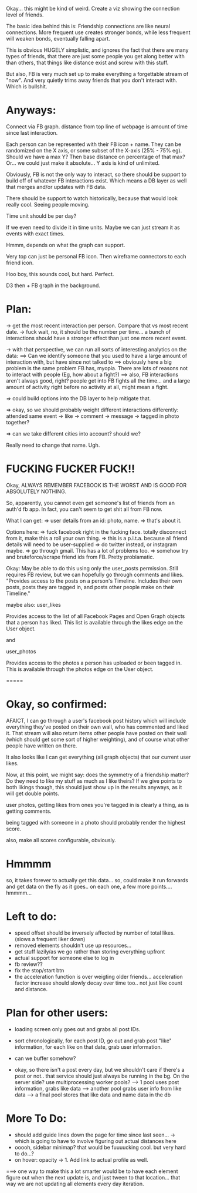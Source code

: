 Okay... this might be kind of weird.  Create a viz showing the connection level of friends.

The basic idea behind this is: Friendship connections are like neural connections.  More frequent use creates stronger
bonds, while less frequent will weaken bonds, eventually falling apart.

This is obvious HUGELY simplistic, and ignores the fact that there are many types of friends, that there are just
some people you get along better with than others, that things like distance exist and screw with this stuff.

But also, FB is very much set up to make everything a forgettable stream of "now".  And very quietly trims away
friends that you don't interact with.  Which is bullshit.


Anyways:
===============
Connect via FB graph.  distance from top line of webpage is amount of time since last interaction.

Each person can be represented with their FB icon + name.  They can be randomized on the X axis, or some
subset of the X-axis (25% - 75% eg).  Should we have a max Y?  Then base distance on percentage of that max?
Or... we could just make it absolute... Y axis is kind of unlimited.


Obviously, FB is not the only way to interact, so there should be support to build off of whatever FB 
interactions exist.  Which means a DB layer as well that merges and/or updates with FB data.

There should be support to watch historically, because that would look really cool.  Seeing people moving.

Time unit should be per day?

If we even need to divide it in time units.  Maybe we can just stream it as events with exact times.  

Hmmm, depends on what the graph can support.

Very top can just be personal FB icon.  Then wireframe connectors to each friend icon.
  
  
Hoo boy, this sounds cool, but hard.  Perfect.

D3 then + FB graph in the background.  



Plan:
===============
-> get the most recent interaction per person.  Compare that vs most recent date.
-> fuck wait, no, it should be the number per time... a bunch of interactions should have a stronger effect
than just one more recent event.

-> with that perspective, we can run all sorts of interesting analytics on the data:
==> Can we identify someone that you used to have a large amount of interaction with, but have since not talked to
==> obviously here a big problem is the same problem FB has, myopia.  There are lots of reasons not to interact with
people (Eg, how about a fight?) 
==> also, FB interactions aren't always good, right? people get into FB fights all the time... and a large amount
of activity right before no activity at all, might mean a fight.


=> could build options into the DB layer to help mitigate that.

=> okay, so we should probably weight different interactions differently:
attended same event -> like -> comment -> message -> tagged in photo together?

=> can we take different cities into account?  should we?


Really need to change that name.  Ugh.



FUCKING FUCKER FUCK!!
===========

Okay, ALWAYS REMEMBER FACEBOOK IS THE WORST AND IS GOOD FOR ABSOLUTELY NOTHING.


So, apparently, you cannot even get someone's list of friends from an auth'd fb app.
In fact, you can't seem to get shit all from FB now.

What I can get:
=> user details from an id: photo, name.
=> that's about it.


Options here:
=> fuck facebook right in the fucking face.  totally disconnect from it, make this a roll your own thing.
=> this is a p.i.t.a. because all friend details will need to be user-supplied
=> do twitter instead, or instagram maybe.
=> go through gmail.  This has a lot of problems too.
=> somehow try and bruteforce/scrape friend ids from FB.  Pretty problamatic. 


Okay: May be able to do this using only the user_posts permission.  Still requires FB review, but we can
hopefully go through comments and likes.
"Provides access to the posts on a person's Timeline. Includes their own posts, posts they are tagged in, 
and posts other people make on their Timeline."

maybe also:
user_likes

Provides access to the list of all Facebook Pages and Open Graph objects that a person has liked. 
This list is available through the likes edge on the User object.

and

user_photos

Provides access to the photos a person has uploaded or been tagged in. This is available through the photos edge 
on the User object.

=====


Okay, so confirmed:
=======
AFAICT, I can go through a user's facebook post history which will include everything they've posted on their own
 wall, who has commented and liked it.  That stream will also return items other people have posted on their wall
 (which should get some sort of higher weighting), and of course what other people have written on there.
 
 It also looks like I can get everything (all graph objects) that our current user likes.
  
  Now, at this point, we might say: does the symmetry of a friendship matter?  Do they need to like my stuff as
  much as I like theirs?  If we give points to both likings though, this should just show up in the results
  anyways, as it will get double points.
  
  user photos, getting likes from ones you're tagged in is clearly a thing, as is getting comments.
  
  being tagged with someone in a photo should probably render the highest score.
  
  also, make all scores configurable, obviously.
  
  

Hmmmm
========
so, it takes forever to actually get this data... so, could make it run forwards and get data on the fly as it goes..
on each one, a few more points.... hmmmm...



Left to do:
========
- speed offset should be inversely affected by number of total likes.  (slows a frequent liker down)
- removed elements shouldn't use up resources...
- get stuff lazily/as we go rather than storing everything upfront
- actual support for someone else to log in
- fb review??
- fix the stop/start btn
- the acceleration function is over weigting older friends... acceleration factor increase should slowly decay over
time too.. not just like count and distance.




Plan for other users:
========
- loading screen only goes out and grabs all post IDs.

- sort chronologically, for each post ID, go out and grab post "like" information, for each like on that date, grab
  user information.
  
- can we buffer somehow?

- okay, so there isn't a post every day, but we shouldn't care if there's a post or not.. that service should just
 always be running in the bg.  On the server side?  use multiprocessing worker pools?
 --> 1 pool uses post information, grabs like data
 --> another pool grabs user info from like data
 --> a final pool stores that like data and name data in the db


More To Do:
=======
- should add guide lines down the page for time since last seen...
-> which is going to have to involve figuring out actual distances here
- ooooh, sidebar minimap? that would be fuuuucking cool.  but very hard to do...?
- on hover: opacity -> 1.  Add link to actual profile as well.




===> one way to make this a lot smarter would be to have each element figure out when the next update is, and just
tween to that location... that way we are not updating all elements every day iteration.


